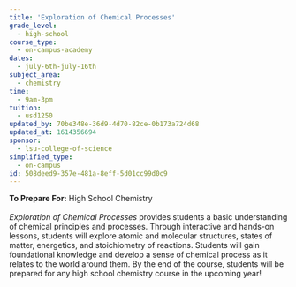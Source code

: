 ```yaml
---
title: 'Exploration of Chemical Processes'
grade_level:
  - high-school
course_type:
  - on-campus-academy
dates:
  - july-6th-july-16th
subject_area:
  - chemistry
time:
  - 9am-3pm
tuition:
  - usd1250
updated_by: 70be348e-36d9-4d70-82ce-0b173a724d68
updated_at: 1614356694
sponsor:
  - lsu-college-of-science
simplified_type:
  - on-campus
id: 508deed9-357e-481a-8eff-5d01cc99d0c9
---
```

<b>To Prepare For:</b> High School Chemistry<br><br>
<i>Exploration of Chemical Processes</i> provides students a basic understanding of chemical principles and processes. Through interactive and hands-on lessons, students will explore atomic and molecular structures, states of matter, energetics, and stoichiometry of reactions. Students will gain foundational knowledge and develop a sense of chemical process as it relates to the world around them. By the end of the course, students will be prepared for any high school chemistry course in the upcoming year!